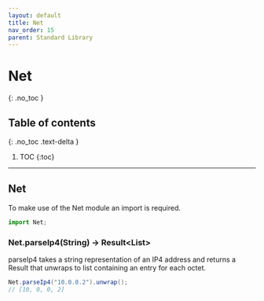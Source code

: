 ```yaml
---
layout: default
title: Net
nav_order: 15
parent: Standard Library
---
```


# Net
{: .no_toc }

## Table of contents
{: .no_toc .text-delta }

1. TOC
{:toc}

---

## Net

To make use of the Net module an import is required.

```js
import Net;
```

### Net.parseIp4(String) -> Result\<List>

parseIp4 takes a string representation of an IP4 address and returns a Result that unwraps to list containing an entry for each octet.

```cs
Net.parseIp4("10.0.0.2").unwrap();
// [10, 0, 0, 2]
```
